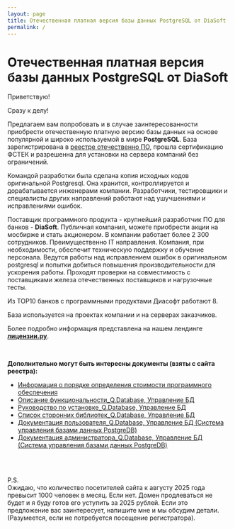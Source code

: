 ```yaml
---
layout: page
title: Отечественная платная версия базы данных PostgreSQL от DiaSoft
permalink: /
---
```


# Отечественная платная версия базы данных PostgreSQL от DiaSoft

Приветствую!

Сразу к делу!

Предлагаем вам попробовать и в случае заинтересованности приобрести отечественную платную версию базы данных на основе популярной и широко используемой в мире <strong>PostgreSQL</strong>. База зарегистрирована в <a href="https://reestr.digital.gov.ru/reestr/1149300/?sphrase_id=4847094">реестре отечественно ПО</a>, прошла сертификацию ФСТЕК и разрешенна для установки на сервера компаний без ограничений. 

Командой разработки была сделана копия исходных кодов оригинальной Postgresql. Она хранится, контроллируется и дорабатывается инженерами компании. Разработчики, тестировщики и специалисты других направлений работают над ушучшениями и исправлениями ошибок.

Поставщик программного продукта - крупнейший разработчик ПО для банков - <strong>DiaSoft</strong>. Публичная компания, можете приобрести акции на мосбирже и стать акционером. В компании работает более 2 300 сотрудников. Преимущественно IT направления. Компания, при необходимости, обеспечит техническую поддержку и обучение персонала. Ведутся работы над исправлением ошибок в оригинальном postgresql и попытки добиться повышения производительности для ускорения работы. Проходят проверки на совместимость с поставщиками железа отечественных поставщиков и нагрузочные тесты.

Из TOP10 банков с программными продуктами Диасофт работают 8.

База используется на проектах компании и на серверах заказчиков.

Более подробно информация представлена на нашем лендинге <strong><a href="//licenses.ru/software/diasoft/databases/postgresql/">лицензии.ру</a></strong>.

<br/>

**Дополнительно могут быть интересны документы (взяты с сайта реестра):**

* [Информация о порядке определения стоимости программного обеспечения](/files/01-information-about-costs.docx)
* [Описание функциональности_Q.Database, Управление БД](/files/02-product-description.pdf)
* [Руководство по установке_Q.Database, Управление БД](/files/03-installation-guide.pdf)
* [Список сторонних библиотек_Q.Database, Управление БД](/files/04-external-library-list.pdf)
* [Документация пользователя_Q.Database, Управление БД (Система управления базами данных PostgreDB)](/files/05-user-manual-guide.pdf)
* [Документация администратора_Q.Database, Управление БД (Система управления базами данных PostgreDB)](/files/06-admin-manual-guide.pdf)


<br/>
<br/>

P.S.  
Ожидаю, что количество посетителей сайта к августу 2025 года превысит 1000 человек в месяц. Если нет. Домен продлеваться не будет и я буду готов его уступить за 2025 рублей. Если это предложение вас заинтересует, напишите мне и мы обсудим детали. (Разумеется, если не потребуется посещение регистратора).
